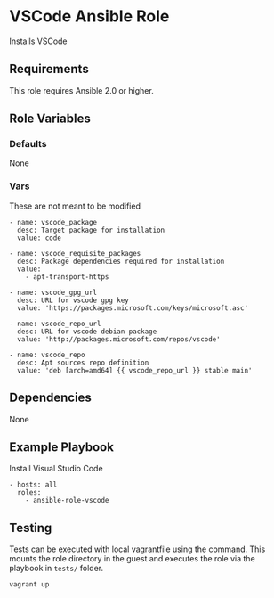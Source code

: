 # VSCode Ansible Role

Installs VSCode

## Requirements

This role requires Ansible 2.0 or higher.

## Role Variables

### Defaults

None


### Vars

These are not meant to be modified

    - name: vscode_package
      desc: Target package for installation
      value: code

    - name: vscode_requisite_packages
      desc: Package dependencies required for installation
      value:
        - apt-transport-https

    - name: vscode_gpg_url
      desc: URL for vscode gpg key
      value: 'https://packages.microsoft.com/keys/microsoft.asc'

    - name: vscode_repo_url
      desc: URL for vscode debian package
      value: 'http://packages.microsoft.com/repos/vscode'

    - name: vscode_repo
      desc: Apt sources repo definition
      value: 'deb [arch=amd64] {{ vscode_repo_url }} stable main'

## Dependencies

None

## Example Playbook

Install Visual Studio Code

    - hosts: all
      roles:
        - ansible-role-vscode

## Testing

Tests can be executed with local vagrantfile using the command. This mounts the role directory in the guest and executes the role via the playbook in `tests/` folder.

```shell
vagrant up
```
